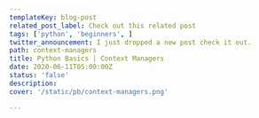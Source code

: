 ```yaml
---
templateKey: blog-post
related_post_label: Check out this related post
tags: ['python', 'beginners', ]
twitter_announcement: I just dropped a new post check it out.
path: context-managers
title: Python Basics | Context Managers
date: 2020-06-11T05:00:00Z
status: 'false'
description:
cover: '/static/pb/context-managers.png'

---
```


<!--
<p style='text-align: center'>
<a href='https://waylonwalker.com/blog/context-managers'>
  <img
    style='width:500px; max-width:80%; margin: auto;'
    src="https://waylonwalker.com/context-managers.png"
    alt="Read more from the Python Basics | Context Managers article"
  />
  </a>
</p>

-->
